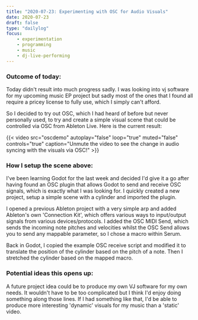 ```yaml
---
title: "2020-07-23: Experimenting with OSC for Audio Visuals"
date: 2020-07-23
draft: false
type: "dailylog"
focus:
    - experimentation
    - programming
    - music
    - dj-live-performing
---
```


### Outcome of today: 

Today didn't result into much progress sadly. I was looking into vj software for my upcoming music EP project but sadly most of the ones that I found all require a pricey license to fully use, which I simply can't afford. 

So I decided to try out OSC, which I had heard of before but never personally used, to try and create a simple visual scene that could be controlled via OSC from Ableton Live. Here is the current result:

{{< video src="oscdemo" autoplay="false" loop="true" muted="false" controls="true" caption="Unmute the video to see the change in audio syncing with the visuals via OSC!" >}}

### How I setup the scene above:

I've been learning Godot for the last week and decided I'd give it a go after having found an OSC plugin that allows Godot to send and receive OSC signals, which is exactly what I was looking for. I quickly created a new project, setup a simple scene with a cylinder and imported the plugin. 

I opened a previous Ableton project with a very simple arp and added Ableton's own 'Connection Kit', which offers various ways to input/output signals from various devices/protocols. I added the OSC MIDI Send, which sends the incoming note pitches and velocities whilst the OSC Send allows you to send any mappable parameter, so I chose a macro within Serum.

Back in Godot, I copied the example OSC receive script and modified it to translate the position of the cylinder based on the pitch of a note. Then I stretched the cylinder based on the mapped macro.

### Potential ideas this opens up:

A future project idea could be to produce my own VJ software for my own needs. It wouldn't have to be too complicated but I think I'd enjoy doing something along those lines. If I had something like that, I'd be able to produce more interesting 'dynamic' visuals for my music than a 'static' video.